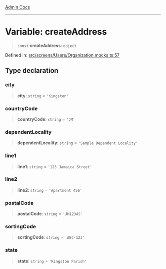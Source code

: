 [Admin Docs](/)

***

# Variable: createAddress

> `const` **createAddress**: `object`

Defined in: [src/screens/Users/Organization.mocks.ts:57](https://github.com/abhassen44/talawa-admin/blob/bb7b6d5252385a81ad100b897eb0cba4f7ba10d2/src/screens/Users/Organization.mocks.ts#L57)

## Type declaration

### city

> **city**: `string` = `'Kingston'`

### countryCode

> **countryCode**: `string` = `'JM'`

### dependentLocality

> **dependentLocality**: `string` = `'Sample Dependent Locality'`

### line1

> **line1**: `string` = `'123 Jamaica Street'`

### line2

> **line2**: `string` = `'Apartment 456'`

### postalCode

> **postalCode**: `string` = `'JM12345'`

### sortingCode

> **sortingCode**: `string` = `'ABC-123'`

### state

> **state**: `string` = `'Kingston Parish'`
